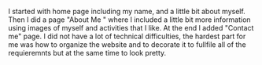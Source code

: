 I started with home page including my name, and a little bit about myself. Then I did a page "About Me " where I included a little bit more information using images of myself and activities that I like. At the end I added "Contact me" page. I did not have a lot of technical difficulties, the hardest part for me was how to organize the website and to decorate it to fullfile all of the requieremnts but at the same time to look pretty.